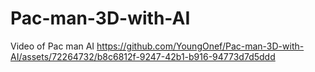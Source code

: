 # Pac-man-3D-with-AI


Video of Pac man AI
https://github.com/YoungOnef/Pac-man-3D-with-AI/assets/72264732/b8c6812f-9247-42b1-b916-94773d7d5ddd

